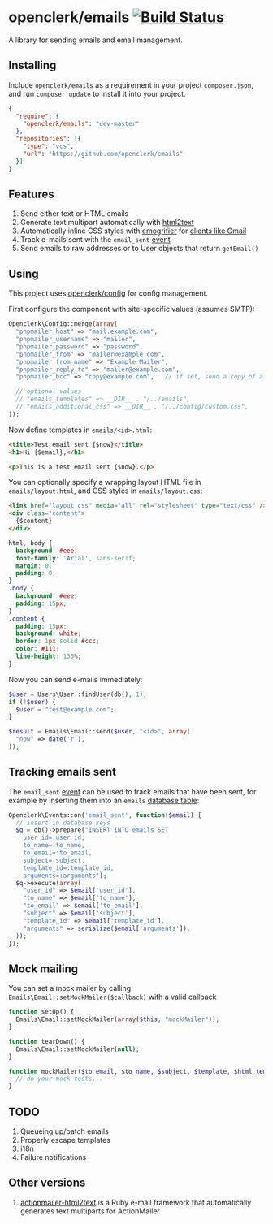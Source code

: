 openclerk/emails [![Build Status](https://travis-ci.org/openclerk/emails.svg?branch=master)](https://travis-ci.org/openclerk/emails)
================

A library for sending emails and email management.

## Installing

Include `openclerk/emails` as a requirement in your project `composer.json`,
and run `composer update` to install it into your project.

```json
{
  "require": {
    "openclerk/emails": "dev-master"
  },
  "repositories": [{
    "type": "vcs",
    "url": "https://github.com/openclerk/emails"
  }]
}
```

## Features

1. Send either text or HTML emails
1. Generate text multipart automatically with [html2text](https://github.com/soundasleep/html2text)
1. Automatically inline CSS styles with [emogrifier](https://github.com/jjriv/emogrifier) for [clients like Gmail](https://litmus.com/blog/understanding-gmail-and-css-part-1)
1. Track e-mails sent with the `email_sent` [event](https://github.com/openclerk/events)
1. Send emails to raw addresses or to User objects that return `getEmail()`

## Using

This project uses [openclerk/config](https://github.com/openclerk/config) for config management.

First configure the component with site-specific values (assumes SMTP):

```php
Openclerk\Config::merge(array(
  "phpmailer_host" => "mail.example.com",
  "phpmailer_username" => "mailer",
  "phpmailer_password" => "password",
  "phpmailer_from" => "mailer@example.com",
  "phpmailer_from_name" => "Example Mailer",
  "phpmailer_reply_to" => "mailer@example.com",
  "phpmailer_bcc" => "copy@example.com",   // if set, send a copy of all emails to this address

  // optional values
  // "emails_templates" => __DIR__ . "/../emails",
  // "emails_additional_css" => __DIR__ . "/../config/custom.css",
));
```

Now define templates in `emails/<id>.html`:

```html
<title>Test email sent {$now}</title>
<h1>Hi {$email},</h1>

<p>This is a test email sent {$now}.</p>
```

You can optionally specify a wrapping layout HTML file in `emails/layout.html`, and CSS
styles in `emails/layout.css`:

```html
<link href="layout.css" media="all" rel="stylesheet" type="text/css" />
<div class="content">
  {$content}
</div>
```

```css
html, body {
  background: #eee;
  font-family: 'Arial', sans-serif;
  margin: 0;
  padding: 0;
}
.body {
  background: #eee;
  padding: 15px;
}
.content {
  padding: 15px;
  background: white;
  border: 1px solid #ccc;
  color: #111;
  line-height: 130%;
}
```

Now you can send e-mails immediately:

```php
$user = Users\User::findUser(db(), 1);
if (!$user) {
  $user = "test@example.com";
}

$result = Emails\Email::send($user, "<id>", array(
  "now" => date('r'),
));
```

## Tracking emails sent

The `email_sent` [event](https://github.com/openclerk/events) can be used to track
emails that have been sent, for example by inserting them into an `emails`
[database table](https://github.com/openclerk/db):

```php
Openclerk\Events::on('email_sent', function($email) {
  // insert in database keys
  $q = db()->prepare("INSERT INTO emails SET
    user_id=:user_id,
    to_name=:to_name,
    to_email=:to_email,
    subject=:subject,
    template_id=:template_id,
    arguments=:arguments");
  $q->execute(array(
    "user_id" => $email['user_id'],
    "to_name" => $email['to_name'],
    "to_email" => $email['to_email'],
    "subject" => $email['subject'],
    "template_id" => $email['template_id'],
    "arguments" => serialize($email['arguments']),
  ));
});
```

## Mock mailing

You can set a mock mailer by calling `Emails\Email::setMockMailer($callback)` with a valid
callback

```php
function setUp() {
  Emails\Email::setMockMailer(array($this, "mockMailer"));
}

function tearDown() {
  Emails\Email::setMockMailer(null);
}

function mockMailer($to_email, $to_name, $subject, $template, $html_template) {
  // do your mock tests...
}
```

## TODO

1. Queueing up/batch emails
1. Properly escape templates
1. i18n
1. Failure notifications

## Other versions

1. [actionmailer-html2text](https://github.com/soundasleep/actionmailer-html2text) is a Ruby e-mail framework that automatically generates text multiparts for ActionMailer
